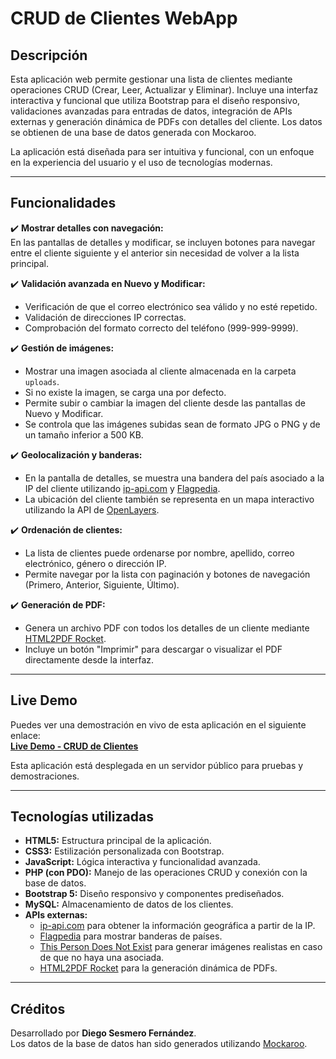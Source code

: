 # CRUD de Clientes WebApp

## Descripción

Esta aplicación web permite gestionar una lista de clientes mediante operaciones CRUD (Crear, Leer, Actualizar y Eliminar). Incluye una interfaz interactiva y funcional que utiliza Bootstrap para el diseño responsivo, validaciones avanzadas para entradas de datos, integración de APIs externas y generación dinámica de PDFs con detalles del cliente. Los datos se obtienen de una base de datos generada con Mockaroo.

La aplicación está diseñada para ser intuitiva y funcional, con un enfoque en la experiencia del usuario y el uso de tecnologías modernas.

---

## Funcionalidades

✔️ **Mostrar detalles con navegación:**  
En las pantallas de detalles y modificar, se incluyen botones para navegar entre el cliente siguiente y el anterior sin necesidad de volver a la lista principal.

✔️ **Validación avanzada en Nuevo y Modificar:**  
- Verificación de que el correo electrónico sea válido y no esté repetido.  
- Validación de direcciones IP correctas.  
- Comprobación del formato correcto del teléfono (999-999-9999).

✔️ **Gestión de imágenes:**  
- Mostrar una imagen asociada al cliente almacenada en la carpeta `uploads`.  
- Si no existe la imagen, se carga una por defecto.  
- Permite subir o cambiar la imagen del cliente desde las pantallas de Nuevo y Modificar.  
- Se controla que las imágenes subidas sean de formato JPG o PNG y de un tamaño inferior a 500 KB.

✔️ **Geolocalización y banderas:**  
- En la pantalla de detalles, se muestra una bandera del país asociado a la IP del cliente utilizando [ip-api.com](https://ip-api.com) y [Flagpedia](https://flagpedia.net).  
- La ubicación del cliente también se representa en un mapa interactivo utilizando la API de [OpenLayers](https://openlayers.org).

✔️ **Ordenación de clientes:**  
- La lista de clientes puede ordenarse por nombre, apellido, correo electrónico, género o dirección IP.  
- Permite navegar por la lista con paginación y botones de navegación (Primero, Anterior, Siguiente, Último).

✔️ **Generación de PDF:**  
- Genera un archivo PDF con todos los detalles de un cliente mediante [HTML2PDF Rocket](https://www.html2pdfrocket.com).  
- Incluye un botón "Imprimir" para descargar o visualizar el PDF directamente desde la interfaz.

---

## Live Demo

Puedes ver una demostración en vivo de esta aplicación en el siguiente enlace:  
[**Live Demo - CRUD de Clientes**](http://www.mycrud-php.free.nf)

Esta aplicación está desplegada en un servidor público para pruebas y demostraciones.

---

## Tecnologías utilizadas

- **HTML5:** Estructura principal de la aplicación.
- **CSS3:** Estilización personalizada con Bootstrap.
- **JavaScript:** Lógica interactiva y funcionalidad avanzada.
- **PHP (con PDO):** Manejo de las operaciones CRUD y conexión con la base de datos.
- **Bootstrap 5:** Diseño responsivo y componentes prediseñados.
- **MySQL:** Almacenamiento de datos de los clientes.
- **APIs externas:**  
  - [ip-api.com](https://ip-api.com) para obtener la información geográfica a partir de la IP.  
  - [Flagpedia](https://flagpedia.net) para mostrar banderas de países.    
  - [This Person Does Not Exist](https://thispersondoesnotexist.com) para generar imágenes realistas en caso de que no haya una asociada.  
  - [HTML2PDF Rocket](https://www.html2pdfrocket.com) para la generación dinámica de PDFs.

---

## Créditos

Desarrollado por **Diego Sesmero Fernández**.  
Los datos de la base de datos han sido generados utilizando [Mockaroo](https://mockaroo.com).  

